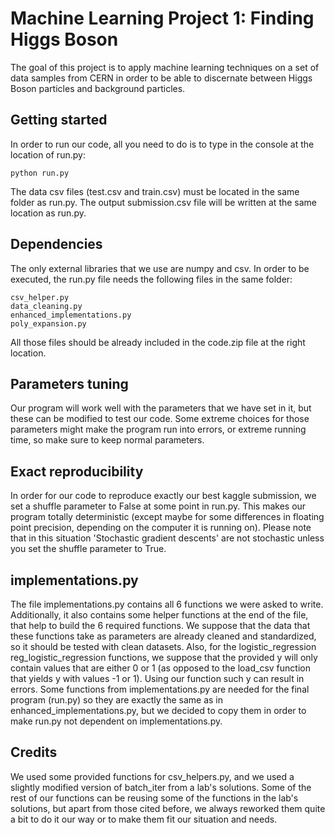 # Machine Learning Project 1: Finding Higgs Boson
The goal of this project is to apply machine learning techniques on a set of data samples from CERN in order to be able to discernate between Higgs Boson particles and background particles.

## Getting started
In order to run our code, all you need to do is to type in the console at the location of run.py:
```
python run.py 
```
The data csv files (test.csv and train.csv) must be located in the same folder as run.py. The output submission.csv file will be written at the same location as run.py.
 
## Dependencies
The only external libraries that we use are numpy and csv. In order to be executed, the run.py file needs the following files in the same folder:
```
csv_helper.py
data_cleaning.py
enhanced_implementations.py
poly_expansion.py
```
All those files should be already included in the code.zip file at the right location.

## Parameters tuning
Our program will work well with the parameters that we have set in it, but these can be modified to test our code. Some extreme choices for those parameters might make the program run into errors, or extreme running time, so make sure to keep normal parameters.

## Exact reproducibility
In order for our code to reproduce exactly our best kaggle submission, we set a shuffle parameter to False at some point in run.py. This makes our program totally deterministic (except maybe for some differences in floating point precision, depending on the computer it is running on). Please note that in this situation 'Stochastic gradient descents' are not stochastic unless you set the shuffle parameter to True.

## implementations.py
The file implementations.py contains all 6 functions we were asked to write. Additionally, it also contains some helper functions at the end of the file, that help to build the 6 required functions.
We suppose that the data that these functions take as parameters are already cleaned and standardized, so it should be tested with clean datasets. Also, for the logistic_regression reg_logistic_regression functions, we suppose that the provided y will only contain values that are either 0 or 1 (as opposed to the load_csv function that yields y with values -1 or 1). Using our function such y can result in errors.
Some functions from implementations.py are needed for the final program (run.py) so they are exactly the same as in enhanced_implementations.py, but we decided to copy them in order to make run.py not dependent on implementations.py.


## Credits
We used some provided functions for csv_helpers.py, and we used a slightly modified version of batch_iter from a lab's solutions. Some of the rest of our functions can be reusing some of the functions in the lab's solutions, but apart from those cited before, we always reworked them quite a bit to do it our way or to make them fit our situation and needs.
